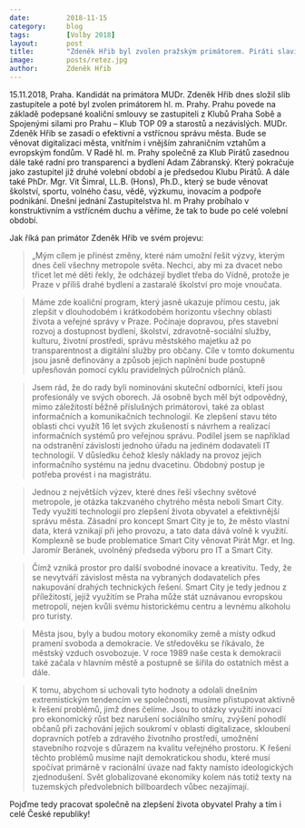 ```yaml
---
date:         2018-11-15
category:     blog
tags:         [Volby 2018]
layout:       post
title:        "Zdeněk Hřib byl zvolen pražským primátorem. Piráti slaví"
image:        posts/retez.jpg
author:       Zdeněk Hřib
---
```


15.11.2018, Praha. Kandidát na primátora MUDr. Zdeněk Hřib dnes složil slib zastupitele a poté byl zvolen primátorem hl. m. Prahy. Prahu povede na základě podepsané koaliční smlouvy se zastupiteli z Klubů Praha Sobě a Spojenými silami pro Prahu – Klub TOP 09 a starostů a nezávislých. MUDr. Zdeněk Hřib se zasadí o efektivní a vstřícnou správu města. Bude se věnovat digitalizaci města, vnitřním i vnějším zahraničním vztahům a evropským fondům. V Radě hl. m. Prahy společně za Klub Pirátů zasednou dále také radní pro transparenci a bydlení Adam Zábranský. Který pokračuje jako zastupitel již druhé volební období a je předsedou Klubu Pirátů. A dále také PhDr. Mgr. Vít Šimral, LL.B. (Hons), Ph.D., který se bude věnovat školství, sportu, volného času, vědě, výzkumu, inovacím a podpoře podnikání. Dnešní jednání Zastupitelstva hl. m Prahy probíhalo v konstruktivním a vstřícném duchu a věříme, že tak to bude po celé volební období.

Jak říká pan primátor Zdeněk Hřib ve svém projevu: 

> „Mým cílem je přinést změny, které nám umožní řešit výzvy, kterým dnes čelí všechny metropole světa. Nechci, aby mi za dvacet nebo třicet let mé děti řekly, že odcházejí bydlet třeba do Vídně, protože je Praze v příliš drahé bydlení a zastaralé školství pro moje vnoučata.

> Máme zde koaliční program, který jasně ukazuje přímou cestu, jak zlepšit v dlouhodobém i krátkodobém horizontu všechny oblasti života a veřejné správy v Praze. Počínaje dopravou, přes stavební rozvoj a dostupnost bydlení, školství, zdravotně-sociální služby, kulturu, životní prostředí, správu městského majetku až po transparentnost a digitální služby pro občany. Cíle v tomto dokumentu jsou jasně definovány a způsob jejich naplnění bude postupně upřesňován pomocí cyklu pravidelných půlročních plánů.

> Jsem rád, že do rady byli nominováni skuteční odborníci, kteří jsou profesionály ve svých oborech. Já osobně bych měl být odpovědný, mimo záležitostí běžně příslušných primátorovi, také za oblast informačních a komunikačních technologií. Ke zlepšení stavu této oblasti chci využít 16 let svých zkušeností s návrhem a realizací informačních systémů pro veřejnou správu. Podílel jsem se například na odstranění závislosti jednoho úřadu na jediném dodavateli IT technologií. V důsledku čehož klesly náklady na provoz jejich informačního systému na jednu dvacetinu. Obdobný postup je potřeba provést i na magistrátu.

> Jednou z největších výzev, které dnes řeší všechny světové metropole, je otázka takzvaného chytrého města neboli Smart City. Tedy využití technologií pro zlepšení života obyvatel a efektivnější správu města. Zásadní pro koncept Smart City je to, že město vlastní data, která vznikají při jeho provozu, a tato data dává volně k využití. Komplexně se bude problematice Smart City věnovat Pirát Mgr. et Ing. Jaromír Beránek, uvolněný předseda výboru pro IT a Smart City.

> Čímž vzniká prostor pro další svobodné inovace a kreativitu. Tedy, že se nevytváří závislost města na vybraných dodavatelích přes nakupování drahých technických řešení. Smart City je tedy jednou z příležitostí, jejíž využitím se Praha může stát uznávanou evropskou metropolí, nejen kvůli svému historickému centru a levnému alkoholu pro turisty.

> Města jsou, byly a budou motory ekonomiky země a místy odkud pramení svoboda a demokracie. Ve středověku se říkávalo, že městský vzduch osvobozuje. V roce 1989 naše cesta k demokracii také začala v hlavním městě a postupně se šířila do ostatních měst a dále.

> K tomu, abychom si uchovali tyto hodnoty a odolali dnešním extremistickým tendencím ve společnosti, musíme přistupovat aktivně k řešení problémů, jimž dnes čelíme. Jsou to otázky využití inovací pro ekonomický růst bez narušení sociálního smíru, zvýšení pohodlí občanů při zachování jejich soukromí v oblasti digitalizace, skloubení dopravních potřeb a zdravého životního prostředí, umožnění stavebního rozvoje s důrazem na kvalitu veřejného prostoru. K řešení těchto problémů musíme najít demokratickou shodu, které musí spočívat primárně v racionální úvaze nad fakty namísto ideologických zjednodušení. Svět globalizované ekonomiky kolem nás totiž texty na tuzemských předvolebních billboardech vůbec nezajímají.

Pojďme tedy pracovat společně na zlepšení života obyvatel Prahy a tím i celé České republiky!
